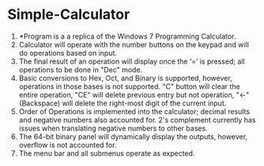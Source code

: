 # Simple-Calculator
1) *Program is a a replica of the Windows 7 Programming Calculator.  
2) Calculator will operate with the number buttons on the keypad and will do operations based on input. 
3) The final result of an operation will display once the ‘=’ is pressed; all operations to be done in "Dec" mode. 
4) Basic conversions to Hex, Oct, and Binary is supported, however, operations in those bases is not supported.  "C" button will clear the entire operation, "CE" will delete previous entry but not operation,  "&lt;-" (Backspace) will delete the right-most digit of the current input.  
5) Order of Operations is implemented into the calculator; decimal results and negative numbers also accounted for. 2's  complement currently has issues when translating negative numbers to other bases.  
6) The 64-bit binary panel will dynamically display the outputs, however, overflow is not accounted for.  
7) The menu bar and all submenus operate as expected.
